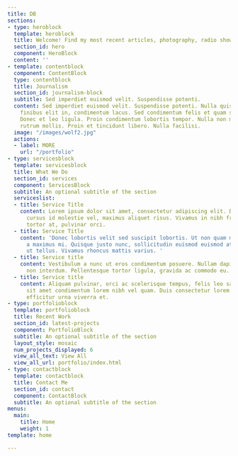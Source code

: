 ```yaml
---
title: DB
sections:
- type: heroblock
  template: heroblock
  title: Welcome! Find my most recent articles, photography, radio shows here.
  section_id: hero
  component: HeroBlock
  content: ''
- template: contentblock
  component: ContentBlock
  type: contentblock
  title: Journalism
  section_id: journalism-block
  subtitle: Sed imperdiet euismod velit. Suspendisse potenti.
  content: Sed imperdiet euismod velit. Suspendisse potenti. Nulla quis odio facilisis,
    finibus elit in, condimentum lacus. Sed condimentum felis et quam sagittis consequat.
    Donec et leo ligula. Proin condimentum lobortis tempor. Nulla non metus in orci
    rutrum mollis. Proin et tincidunt libero. Nulla facilisi.
  image: "/images/wolf2.jpg"
  actions:
  - label: MORE
    url: "/portfolio"
- type: servicesblock
  template: servicesblock
  title: What We Do
  section_id: services
  component: ServicesBlock
  subtitle: An optional subtitle of the section
  serviceslist:
  - title: Service Title
    content: Lorem ipsum dolor sit amet, consectetur adipiscing elit. Donec nisl ligula,
      cursus id molestie vel, maximus aliquet risus. Vivamus in nibh fringilla, fringilla
      tortor at, pulvinar orci.
  - title: Service Title
    content: 'Donec lobortis velit sed suscipit lobortis. Ut non quam metus. Nullam
      a maximus mi. Quisque justo nunc, sollicitudin euismod euismod at, tincidunt
      ut tellus. Vivamus rhoncus mattis varius. '
  - title: Service title
    content: Vestibulum a nunc ut eros condimentum posuere. Nullam dapibus quis nunc
      non interdum. Pellentesque tortor ligula, gravida ac commodo eu.
  - title: Service title
    content: Aliquam pulvinar, orci ac scelerisque tempus, felis leo sagittis justo,
      sit amet condimentum lorem nibh vel quam. Duis consectetur lorem ipsum, non
      efficitur urna viverra et.
- type: portfolioblock
  template: portfolioblock
  title: Recent Work
  section_id: latest-projects
  component: PortfolioBlock
  subtitle: An optional subtitle of the section
  layout_style: mosaic
  num_projects_displayed: 6
  view_all_text: View All
  view_all_url: portfolio/index.html
- type: contactblock
  template: contactblock
  title: Contact Me
  section_id: contact
  component: ContactBlock
  subtitle: An optional subtitle of the section
menus:
  main:
    title: Home
    weight: 1
template: home

---
```

